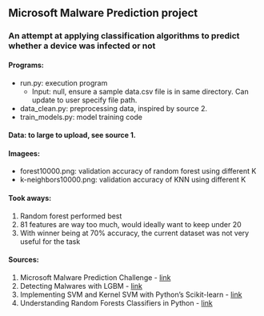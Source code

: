 ## Microsoft Malware Prediction project
### An attempt at applying classification algorithms to predict whether a device was infected or not

#### Programs:
- run.py: execution program
  - Input: null, ensure a sample data.csv file is in same directory. Can update to user specify file path.
- data_clean.py: preprocessing data, inspired by source 2.
- train_models.py: model training code

#### Data: to large to upload, see source 1.

#### Imagees:
- forest10000.png: validation accuracy of random forest using different K
- k-neighbors10000.png: validation accuracy of KNN using different K

#### Took aways:
1. Random forest performed best
2. 81 features are way too much, would ideally want to keep under 20
3. With winner being at 70% accuracy, the current dataset was not very useful for the task

#### Sources:
1. Microsoft Malware Prediction Challenge - [link](https://www.kaggle.com/c/microsoft-malware-prediction/overview)
2. Detecting Malwares with LGBM - [link](https://www.kaggle.com/fabiendaniel/detecting-malwares-with-lgbm)
3. Implementing SVM and Kernel SVM with Python’s Scikit-learn - [link](https://stackabuse.com/implementing-svm-and-kernel-svm-with-pythons-scikit-learn/)
4. Understanding Random Forests Classifiers in Python - [link](https://www.datacamp.com/community/tutorials/random-forests-classifier-python)
